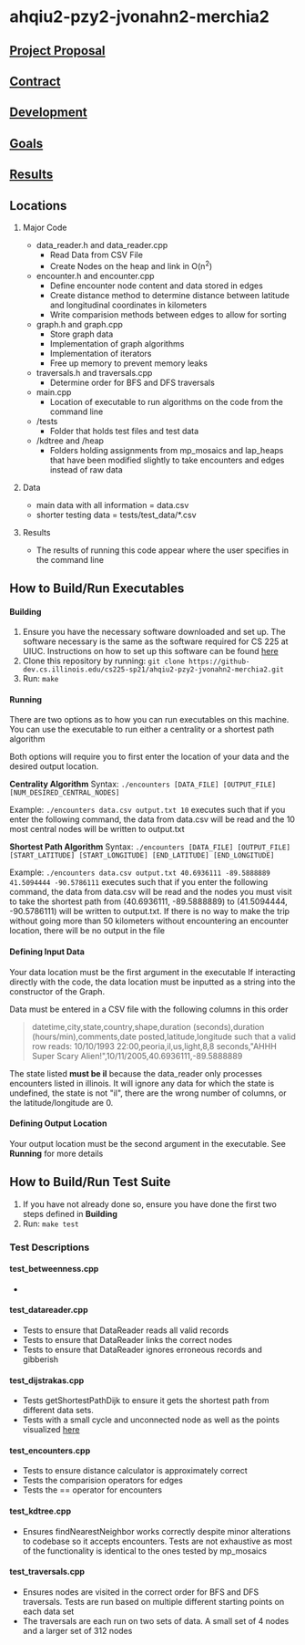 # ahqiu2-pzy2-jvonahn2-merchia2

## [Project Proposal](documents/project_proposal.md)
## [Contract](documents/contract.md)
## [Development](documents/development.md)
## [Goals](documents/goals.md)
## [Results](documents/results.md)

## Locations
1. Major Code
   * data_reader.h and data_reader.cpp
     * Read Data from CSV File
     * Create Nodes on the heap and link in O(n<sup>2</sup>)
   * encounter.h and encounter.cpp
     * Define encounter node content and data stored in edges
     * Create distance method to determine distance between latitude and longitudinal coordinates in kilometers
     * Write comparision methods between edges to allow for sorting
   * graph.h and graph.cpp 
     * Store graph data
     * Implementation of graph algorithms
     * Implementation of iterators
     * Free up memory to prevent memory leaks
   * traversals.h and traversals.cpp
     * Determine order for BFS and DFS traversals
   * main.cpp
     * Location of executable to run algorithms on the code from the command line
   * /tests
     * Folder that holds test files and test data
   * /kdtree and /heap
     * Folders holding assignments from mp_mosaics and lap_heaps that have been modified slightly to take encounters and edges instead of raw data

2. Data
   * main data with all information = data.csv
   * shorter testing data = tests/test_data/*.csv

3. Results
   * The results of running this code appear where the user specifies in the command line 

## How to Build/Run Executables

#### Building
1. Ensure you have the necessary software downloaded and set up. The software necessary is the same as the software required for CS 225 at UIUC. Instructions on how to set up this software can be found [here](https://courses.engr.illinois.edu/cs225/sp2021/resources/own-machine/) 
2. Clone this repository by running: 
    `git clone https://github-dev.cs.illinois.edu/cs225-sp21/ahqiu2-pzy2-jvonahn2-merchia2.git`
3. Run: 
   `make`

#### Running
There are two options as to how you can run executables on this machine. You can use the executable to run either a centrality or a shortest path algorithm

Both options will require you to first enter the location of your data and the desired output location. 

**Centrality Algorithm**
Syntax: 
`./encounters [DATA_FILE] [OUTPUT_FILE] [NUM_DESIRED_CENTRAL_NODES]`

Example: 
`./encounters data.csv output.txt 10`
executes such that if you enter the following command, the data from data.csv will be read and the 10 most central nodes will be written to output.txt

**Shortest Path Algorithm**
Syntax: 
`./encounters [DATA_FILE] [OUTPUT_FILE] [START_LATITUDE] [START_LONGITUDE] [END_LATITUDE] [END_LONGITUDE]`

Example: 
`./encounters data.csv output.txt 40.6936111 -89.5888889 41.5094444 -90.5786111`
executes such that if you enter the following command, the data from data.csv will be read and the nodes you must visit to take the shortest path from (40.6936111, -89.5888889) to (41.5094444, -90.5786111) will be written to output.txt. If there is no way to make the trip without going more than 50 kilometers without encountering an encounter location, there will be no output in the file

#### Defining Input Data
Your data location must be the first argument in the executable
If interacting directly with the code, the data location must be inputted as a string into the constructor of the Graph.

Data must be entered in a CSV file with the following columns in this order 
> datetime,city,state,country,shape,duration (seconds),duration (hours/min),comments,date posted,latitude,longitude
such that a valid row reads:
> 10/10/1993 22:00,peoria,il,us,light,8,8 seconds,"AHHH Super Scary Alien!",10/11/2005,40.6936111,-89.5888889

The state listed **must be il** because the data_reader only processes encounters listed in illinois. It will ignore any data for which the state is undefined, the state is not "il", there are the wrong number of columns, or the latitude/longitude are 0.

#### Defining Output Location
Your output location must be the second argument in the executable. 
See **Running** for more details

## How to Build/Run Test Suite
1. If you have not already done so, ensure you have done the first two steps defined in **Building**
2. Run: 
   `make test`

### Test Descriptions

#### test_betweenness.cpp
* 

#### test_datareader.cpp
* Tests to ensure that DataReader reads all valid records
* Tests to ensure that DataReader links the correct nodes
* Tests to ensure that DataReader ignores erroneous records and gibberish
  
#### test_dijstrakas.cpp
* Tests getShortestPathDijk to ensure it gets the shortest path from different data sets. 
* Tests with a small cycle and unconnected node as well as the points visualized [here](https://www.google.com/maps/d/u/0/edit?mid=1mdRbpRLo7sXlOq7Q9xYIfFJLHTtmq_Dd&usp=sharing)  

#### test_encounters.cpp
* Tests to ensure distance calculator is approximately correct
* Tests the comparision operators for edges
* Tests the == operator for encounters

#### test_kdtree.cpp
* Ensures findNearestNeighbor works correctly despite minor alterations to codebase so it accepts encounters. Tests are not exhaustive as most of the functionality is identical to the ones tested by mp_mosaics

#### test_traversals.cpp
* Ensures nodes are visited in the correct order for BFS and DFS traversals. Tests are run based on multiple different starting points on each data set
* The traversals are each run on two sets of data. A small set of 4 nodes and a larger set of 312 nodes